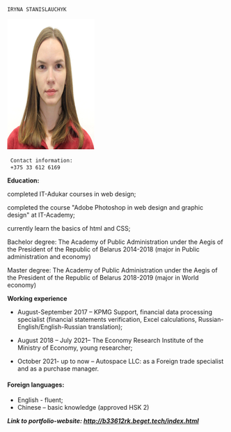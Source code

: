 ```
IRYNA STANISLAUCHYK
```

<img src= https://github.com/IrinaStanislavchik-96/rsschool-cv/blob/95169fb37fb738813e0de99577ca5958f6be658a/%D1%84%D0%BE%D1%82%D0%BE.jpg alt="фото" width="200" height="300">

```
 Contact information:
 +375 33 612 6169
```


**Education:**

completed IT-Adukar courses in web design; 

completed the course "Adobe Photoshop in web design and graphic design" at IT-Academy; 

currently learn the basics of html and CSS;

Bachelor degree: The Academy of Public Administration under the Aegis of the President of the Republic of Belarus 2014-2018 (major in Public administration and economy)

Master degree: The Academy of Public Administration under the Aegis of the President of the Republic of Belarus 2018-2019 (major in World economy)

**Working experience**

+ August-September 2017 – KPMG Support, financial data processing specialist (financial statements verification, Excel calculations, Russian-English/English-Russian translation);

+ August 2018 – July 2021– The Economy Research Institute of the Ministry of Economy, young researcher;

+ October 2021- up to now – Autospace LLC: as a Foreign trade specialist and as a purchase manager.

#### **Foreign languages**:

+ English - fluent; 
+ Chinese – basic knowledge (approved HSK 2)

***Link to portfolio-website: http://b33612rk.beget.tech/index.html***



